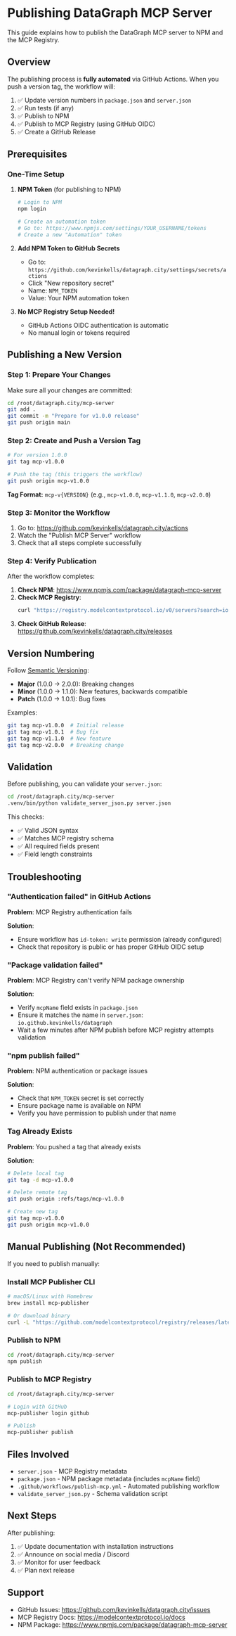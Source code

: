 # Publishing DataGraph MCP Server

This guide explains how to publish the DataGraph MCP server to NPM and the MCP Registry.

## Overview

The publishing process is **fully automated** via GitHub Actions. When you push a version tag, the workflow will:

1. ✅ Update version numbers in `package.json` and `server.json`
2. ✅ Run tests (if any)
3. ✅ Publish to NPM
4. ✅ Publish to MCP Registry (using GitHub OIDC)
5. ✅ Create a GitHub Release

## Prerequisites

### One-Time Setup

1. **NPM Token** (for publishing to NPM)
   ```bash
   # Login to NPM
   npm login
   
   # Create an automation token
   # Go to: https://www.npmjs.com/settings/YOUR_USERNAME/tokens
   # Create a new "Automation" token
   ```

2. **Add NPM Token to GitHub Secrets**
   - Go to: `https://github.com/kevinkells/datagraph.city/settings/secrets/actions`
   - Click "New repository secret"
   - Name: `NPM_TOKEN`
   - Value: Your NPM automation token

3. **No MCP Registry Setup Needed!**
   - GitHub Actions OIDC authentication is automatic
   - No manual login or tokens required

## Publishing a New Version

### Step 1: Prepare Your Changes

Make sure all your changes are committed:

```bash
cd /root/datagraph.city/mcp-server
git add .
git commit -m "Prepare for v1.0.0 release"
git push origin main
```

### Step 2: Create and Push a Version Tag

```bash
# For version 1.0.0
git tag mcp-v1.0.0

# Push the tag (this triggers the workflow)
git push origin mcp-v1.0.0
```

**Tag Format:** `mcp-v{VERSION}` (e.g., `mcp-v1.0.0`, `mcp-v1.1.0`, `mcp-v2.0.0`)

### Step 3: Monitor the Workflow

1. Go to: https://github.com/kevinkells/datagraph.city/actions
2. Watch the "Publish MCP Server" workflow
3. Check that all steps complete successfully

### Step 4: Verify Publication

After the workflow completes:

1. **Check NPM**: https://www.npmjs.com/package/datagraph-mcp-server
2. **Check MCP Registry**:
   ```bash
   curl "https://registry.modelcontextprotocol.io/v0/servers?search=io.github.kevinkells/datagraph"
   ```
3. **Check GitHub Release**: https://github.com/kevinkells/datagraph.city/releases

## Version Numbering

Follow [Semantic Versioning](https://semver.org/):

- **Major** (1.0.0 → 2.0.0): Breaking changes
- **Minor** (1.0.0 → 1.1.0): New features, backwards compatible
- **Patch** (1.0.0 → 1.0.1): Bug fixes

Examples:
```bash
git tag mcp-v1.0.0  # Initial release
git tag mcp-v1.0.1  # Bug fix
git tag mcp-v1.1.0  # New feature
git tag mcp-v2.0.0  # Breaking change
```

## Validation

Before publishing, you can validate your `server.json`:

```bash
cd /root/datagraph.city/mcp-server
.venv/bin/python validate_server_json.py server.json
```

This checks:
- ✅ Valid JSON syntax
- ✅ Matches MCP registry schema
- ✅ All required fields present
- ✅ Field length constraints

## Troubleshooting

### "Authentication failed" in GitHub Actions

**Problem**: MCP Registry authentication fails

**Solution**: 
- Ensure workflow has `id-token: write` permission (already configured)
- Check that repository is public or has proper GitHub OIDC setup

### "Package validation failed" 

**Problem**: MCP Registry can't verify NPM package ownership

**Solution**:
- Verify `mcpName` field exists in `package.json`
- Ensure it matches the name in `server.json`: `io.github.kevinkells/datagraph`
- Wait a few minutes after NPM publish before MCP registry attempts validation

### "npm publish failed"

**Problem**: NPM authentication or package issues

**Solution**:
- Check that `NPM_TOKEN` secret is set correctly
- Ensure package name is available on NPM
- Verify you have permission to publish under that name

### Tag Already Exists

**Problem**: You pushed a tag that already exists

**Solution**:
```bash
# Delete local tag
git tag -d mcp-v1.0.0

# Delete remote tag
git push origin :refs/tags/mcp-v1.0.0

# Create new tag
git tag mcp-v1.0.0
git push origin mcp-v1.0.0
```

## Manual Publishing (Not Recommended)

If you need to publish manually:

### Install MCP Publisher CLI

```bash
# macOS/Linux with Homebrew
brew install mcp-publisher

# Or download binary
curl -L "https://github.com/modelcontextprotocol/registry/releases/latest/download/mcp-publisher_$(uname -s | tr '[:upper:]' '[:lower:]')_$(uname -m | sed 's/x86_64/amd64/;s/aarch64/arm64/').tar.gz" | tar xz mcp-publisher
```

### Publish to NPM

```bash
cd /root/datagraph.city/mcp-server
npm publish
```

### Publish to MCP Registry

```bash
cd /root/datagraph.city/mcp-server

# Login with GitHub
mcp-publisher login github

# Publish
mcp-publisher publish
```

## Files Involved

- `server.json` - MCP Registry metadata
- `package.json` - NPM package metadata (includes `mcpName` field)
- `.github/workflows/publish-mcp.yml` - Automated publishing workflow
- `validate_server_json.py` - Schema validation script

## Next Steps

After publishing:

1. ✅ Update documentation with installation instructions
2. ✅ Announce on social media / Discord
3. ✅ Monitor for user feedback
4. ✅ Plan next release

## Support

- GitHub Issues: https://github.com/kevinkells/datagraph.city/issues
- MCP Registry Docs: https://modelcontextprotocol.io/docs
- NPM Package: https://www.npmjs.com/package/datagraph-mcp-server


